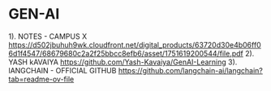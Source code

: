 # GEN-AI

1). NOTES - CAMPUS X
https://d502jbuhuh9wk.cloudfront.net/digital_products/63720d30e4b06ff06d1f4547/68679680c2a2f25bbcc8efb6/asset/1751619200544/file.pdf
2). YASH kAVAIYA
https://github.com/Yash-Kavaiya/GenAI-Learning
3). lANGCHAIN - OFFICIAL GITHUB
https://github.com/langchain-ai/langchain?tab=readme-ov-file                 
     
    
   
      
    
